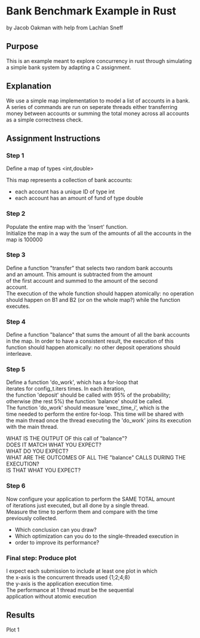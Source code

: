# Bank Benchmark Example in Rust
by Jacob Oakman with help from Lachlan Sneff

## Purpose
This is an example meant to explore concurrency in rust through simulating a simple bank system by adapting a C assignment.

## Explanation
We use a simple map implementation to model a list of accounts in a bank. A series of commands are run on seperate threads either transferring money between accounts or summing the total money across all accounts as a simple correctness check.

## Assignment Instructions
### Step 1
Define a map of types <int,double> 
  
This map represents a collection of bank accounts:
- each account has a unique ID of type int 
- each account has an amount of fund of type double

### Step 2
Populate the entire map with the 'insert' function.  
Initialize the map in a way the sum of the amounts of all the accounts in the map is 100000  

### Step 3
Define a function "transfer" that selects two random bank accounts  
and an amount. This amount is subtracted from the amount  
of the first account and summed to the amount of the second  
account.  
The execution of the whole function should happen atomically: no operation should happen on B1 and B2 (or on the whole map?) while the function executes.  

### Step 4
Define a function "balance" that sums the amount of all the bank accounts in the map. In order to have a consistent result, the execution of this function should happen atomically: no other deposit operations should interleave.

### Step 5
Define a function 'do_work', which has a for-loop that  
iterates for config_t.iters times. In each iteration,  
the function 'deposit' should be called with 95% of the probability;  
otherwise (the rest 5%) the function 'balance' should be called.  
The function 'do_work' should measure 'exec_time_i', which is the  
time needed to perform the entire for-loop. This time will be shared with  
the main thread once the thread executing the 'do_work' joins its execution  
with the main thread.

WHAT IS THE OUTPUT OF this call of "balance"?  
DOES IT MATCH WHAT YOU EXPECT?  
WHAT DO YOU EXPECT?  
WHAT ARE THE OUTCOMES OF ALL THE "balance" CALLS DURING THE EXECUTION?  
IS THAT WHAT YOU EXPECT?  

### Step 6
Now configure your application to perform the SAME TOTAL amount  
of iterations just executed, but all done by a single thread.  
Measure the time to perform them and compare with the time  
previously collected.  
- Which conclusion can you draw?  
- Which optimization can you do to the single-threaded execution in  
- order to improve its performance?    

### Final step: Produce plot
I expect each submission to include at least one plot in which  
the x-axis is the concurrent threads used {1;2;4;8}  
the y-axis is the application execution time.  
The performance at 1 thread must be the sequential  
application without atomic execution

## Results
Plot 1
